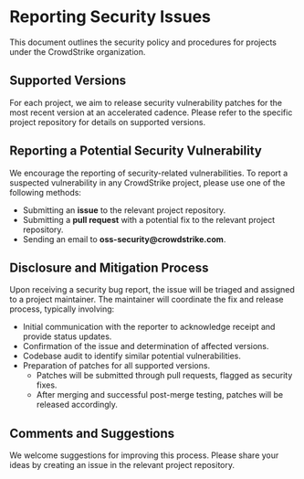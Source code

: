 # Reporting Security Issues

This document outlines the security policy and procedures for projects under the CrowdStrike organization.

## Supported Versions

For each project, we aim to release security vulnerability patches for the most recent version at an accelerated cadence. Please refer to the specific project repository for details on supported versions.

## Reporting a Potential Security Vulnerability

We encourage the reporting of security-related vulnerabilities. To report a suspected vulnerability in any CrowdStrike project, please use one of the following methods:

+ Submitting an __issue__ to the relevant project repository.
+ Submitting a __pull request__ with a potential fix to the relevant project repository.
+ Sending an email to __oss-security@crowdstrike.com__.

## Disclosure and Mitigation Process

Upon receiving a security bug report, the issue will be triaged and assigned to a project maintainer. The maintainer will coordinate the fix and release process, typically involving:

+ Initial communication with the reporter to acknowledge receipt and provide status updates.
+ Confirmation of the issue and determination of affected versions.
+ Codebase audit to identify similar potential vulnerabilities.
+ Preparation of patches for all supported versions.
  + Patches will be submitted through pull requests, flagged as security fixes.
  + After merging and successful post-merge testing, patches will be released accordingly.

## Comments and Suggestions

We welcome suggestions for improving this process. Please share your ideas by creating an issue in the relevant project repository.
